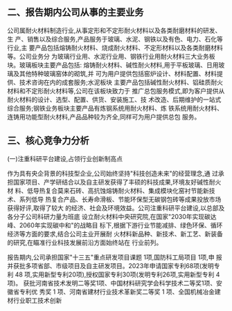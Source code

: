 ## 二、报告期内公司从事的主要业务

公司属耐火材料制造行业,从事定形和不定形耐火材料以及各类耐磨材料的研发、生 产、销售以及综合服务,产品服务于玻璃、水泥、钢铁以及有色、电力、石化等行业,主 要产品包括熔铸耐火材料、烧成耐火材料、不定形材料以及各类耐磨材料等。公司业务分 为玻璃行业用、水泥行业用、钢铁行业用耐火材料三大业务板块。玻璃板块主要产品包括: 熔铸耐火材料、碱性耐火材料,用于平板玻璃、日用玻璃及其他特种玻璃窑体的砌筑,并 可为用户提供包括窑炉设计、材料配置、材料提供、技术咨询在内的成套服务;水泥板块 主要产品包括碱性耐火材料、铝硅质耐火材料和不定形耐火材料等,公司在该板块致力于 推广总包服务模式,即为客户提供从耐火材料的设计、选型、配置、供货、安装施工、技 术改造、后期维护的一站式综合服务;钢铁业务板块主要产品有炼钢系统用耐火材料、炼 铁系统用耐火材料、连铸用功能型耐火材料,产品品种较为齐全,同样可为用户提供总包 服务。

## 三、核心竞争力分析

(一)注重科研平台建设,占领行业创新制高点

作为具有央企背景的科技型企业,公司始终坚持"科技创造未来"的经营理念,通 过承担国家项目、产学研结合以及自主研发获得了丰硕的科技成果,环境友好碱性耐火材 料、低导热复合莫来石砖、高抗蚀熔铸耐火材料、集成模块化窑衬节能新技术、系列低导 热复合产品、长寿命滑板、节能环保型无碳钢包砖等成果投放市场获得好评,取得了较大 的经济、社会及环境效益。公司注重科研平台建设,以总部及各分子公司科研力量为班底 设立耐火材料中央研究院,在国家"2030年实现碳达峰、2060年实现碳中和"的战略目 标下,根据下游行业节能减排、绿色环保、循环经济等方面的要求,结合公司主业开展耐 火材料新品种、新技术、新工艺、新装备的研究,在瞄准行业科技发展前沿方面始终站在 行业前列。

报告期内,公司承担国家"十三五"重点研发项目课题 1项,国防科工局项目 1项,申 报并获批多项省部、市级项目及自主研发项目。2023年申请国家专利68项(发明专利 48 项,实用新型专利20项),授权国家专利30项(发明专利26项,实用新型专利 4 项)。 获批河南省技术发明二等奖1项、中国材料研究学会科学技术二等奖1项、安徽省专利优 秀奖 1 项、河南省建材行业技术革新奖二等奖 1 项、全国机械冶金建材行业职工技术创新